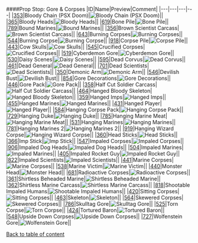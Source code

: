 ####Prop Stop: Gore & Corpses
|ID|Name|Preview|Comment|
|---|---|---|---|
|[353](../data/0353.zip)|Bloody Chain (PSX Doom)|![Bloody Chain (PSX Doom)](images/propstop/psxbloodychain.png)||
|[365](../data/0365.zip)|Bloody Heads|![Bloody Heads](images/propstop/bloodyheads.png)||
|[619](../data/0619.zip)|Bone Pile|![Bone Pile](images/propstop/bonepile.png)||
|[789](../data/0789.zip)|Bound Marines|![Bound Marines](images/propstop/boundmarines.png)||
|[356](../data/0356.zip)|Brown Scientist Carcass|![Brown Scientist Carcass](images/propstop/brownscientistcarcass.png)||
|[643](../data/0643.zip)|Burning Corpses|![Burning Corpses](images/propstop/burningcorpses.png)||
|[544](../data/0544.zip)|Burning Corpse|![Burning Corpse](images/propstop/burningcorpse.png)||
|[918](../data/0918.zip)|Corpse Pile|![Corpse Pile](images/propstop/corpsepile.png)||
|[443](../data/0443.zip)|Cow Skulls|![Cow Skulls](images/propstop/cowskulls.png)||
|[545](../data/0545.zip)|Crucified Corpses|![Crucified Corpses](images/propstop/crucifiedcorpses.png)||
|[519](../data/0519.zip)|Cyberdemon Gore|![Cyberdemon Gore](images/propstop/cyberdemongore.png)||
|[530](../data/0530.zip)|Daisy Scenes|![Daisy Scenes](images/propstop/daisyscenes.png)||
|[595](../data/0595.zip)|Dead Corvus|![Dead Corvus](images/propstop/deadcorvus.png)||
|[461](../data/0461.zip)|Dead General|![Dead General](images/propstop/deadgeneral.png)||
|[701](../data/0701.zip)|Dead Scientists|![Dead Scientists](images/propstop/deadscientists.png)||
|[350](../data/0350.zip)|Demonic Arm|![Demonic Arm](images/propstop/demonicarm.png)||
|[546](../data/0546.zip)|Devilish Bust|![Devilish Bust](images/propstop/devilishbust.png)||
|[854](../data/0854.zip)|Gore Decorations|![Gore Decorations](images/propstop/goredecorations.png)||
|[446](../data/0446.zip)|Gore Pack|![Gore Pack](images/propstop/gorepack.png)||
|[358](../data/0358.zip)|Half Cut Soldier Carcass|![Half Cut Soldier Carcass](images/propstop/halfcutsoldiercarcass.png)||
|[464](../data/0464.zip)|Hanged Bloody Skeleton|![Hanged Bloody Skeleton](images/propstop/hangedbloodyskeleton.png)||
|[359](../data/0359.zip)|Hanged Imps|![Hanged Imps](images/propstop/hangedimps.png)||
|[455](../data/0455.zip)|Hanged Marines|![Hanged Marines](images/propstop/hangedmarines.png)||
|[431](../data/0431.zip)|Hanged Player|![Hanged Player](images/propstop/hangedplayer.png)||
|[584](../data/0584.zip)|Hanging Corpse Pack|![Hanging Corpse Pack](images/propstop/hangingcorpsepack.png)||
|[729](../data/0729.zip)|Hanging Duke|![Hanging Duke](images/propstop/hangingduke.png)||
|[785](../data/0785.zip)|Hanging Marine Meat|![Hanging Marine Meat](images/propstop/hangingmarinemeat.png)||
|[531](../data/0531.zip)|Hanging Marines|![Hanging Marines](images/propstop/hangingmarines.png)||
|[781](../data/0781.zip)|Hanging Marines 2|![Hanging Marines 2](images/propstop/hangingmarines2.png)||
|[919](../data/0919.zip)|Hanging Wizard Corpse|![Hanging Wizard Corpse](images/propstop/hangingwizardcorpse.png)||
|[360](../data/0360.zip)|Head Sticks|![Head Sticks](images/propstop/headsticks.png)||
|[366](../data/0366.zip)|Imp Stick|![Imp Stick](images/propstop/impstick.png)||
|[547](../data/0547.zip)|Impaled Corpses|![Impaled Corpses](images/propstop/impaledcorpses.png)||
|[906](../data/0906.zip)|Impaled Dog Heads|![Impaled Dog Heads](images/propstop/impaleddogheads.png)||
|[504](../data/0504.zip)|Impaled Marines|![Impaled Marines](images/propstop/impaledmarines.png)||
|[405](../data/0405.zip)|Impaled Rocket Guy|![Impaled Rocket Guy](images/propstop/impaledrocketguy.png)||
|[822](../data/0822.zip)|Impaled Scientists|![Impaled Scientists](images/propstop/impaledscientists.png)||
|[441](../data/0441.zip)|Marine Corpses|![Marine Corpses](images/propstop/marinecorpses.png)||
|[538](../data/0538.zip)|Marine Victim|![Marine Victim](images/propstop/marinevictim.png)||
|[440](../data/0440.zip)|Monster Head|![Monster Head](images/propstop/monsterhead.png)||
|[681](../data/0681.zip)|Radioactive Corpses|![Radioactive Corpses](images/propstop/radioactivecorpses.png)||
|[361](../data/0361.zip)|Shirtless Beheaded Marine|![Shirtless Beheaded Marine](images/propstop/shirtlessbeheadedmarinecarcass.png)||
|[362](../data/0362.zip)|Shirtless Marine Carcass|![Shirtless Marine Carcass](images/propstop/shirtlessmarinecarcass.png)||
|[818](../data/0818.zip)|Shootable Impaled Humans|![Shootable Impaled Humans](images/propstop/shootableimpaledhumans.png)||
|[420](../data/0420.zip)|Sitting Corpses|![Sitting Corpses](images/propstop/sittingcorpses.png)||
|[463](../data/0463.zip)|Skeleton|![Skeleton](images/propstop/skeleton.png)||
|[564](../data/0564.zip)|Skewered Corpses|![Skewered Corpses](images/propstop/skeweredcorpses.png)||
|[786](../data/0786.zip)|Skulltag Gore|![Skulltag Gore](images/propstop/skulltaggore.png)||
|[525](../data/0525.zip)|Torn Corpse|![Torn Corpse](images/propstop/torncorpse.png)||
|[424](../data/0424.zip)|Tortured Baron|![Tortured Baron](images/propstop/torturedbaron.png)||
|[548](../data/0548.zip)|Upside Down Corpses|![Upside Down Corpses](images/propstop/upsidedowncorpses.png)||
|[727](../data/0727.zip)|Wolfenstein Gore|![Wolfenstein Gore](images/propstop/wolfgore.png)||

[Back to table of content](../readme.md)
